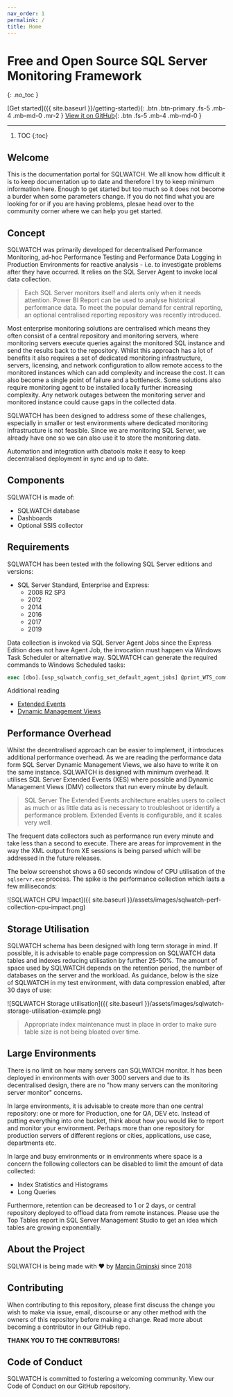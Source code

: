 ```yaml
---
nav_order: 1
permalink: /
title: Home
---
```


# Free and Open Source SQL Server Monitoring Framework
{: .no_toc }

[Get started]({{ site.baseurl }}/getting-started){: .btn .btn-primary .fs-5 .mb-4 .mb-md-0 .mr-2 } [View it on GitHub](https://github.com/marcingminski/sqlwatch){: .btn .fs-5 .mb-4 .mb-md-0 }

---

1. TOC
{:toc}

## Welcome

This is the documentation portal for SQLWATCH. We all know how difficult it is to keep documentation up to date and therefore I try to keep minimum information here. Enough to get started but too much so it does not become a burder when some parameters change. If you do not find what you are looking for or if you are having problems, plesae head over to the community corner where we can help you get started.

## Concept

SQLWATCH was primarily developed for decentralised Performance Monitoring, ad-hoc Performance Testing and Performance Data Logging in Production Environments for reactive analysis - i.e. to investigate problems after they have occurred. It relies on the SQL Server Agent to invoke local data collection.

>Each SQL Server monitors itself and alerts only when it needs attention. Power BI Report can be used to analyse historical performance data. To meet the popular demand for central reporting, an optional centralised reporting repository was recently introduced. 

Most enterprise monitoring solutions are centralised which means they often consist of a central repository and monitoring servers, where monitoring servers execute queries against the monitored SQL instance and send the results back to the repository. Whilst this approach has a lot of benefits it also requires a set of dedicated monitoring infrastructure, servers, licensing, and network configuration to allow remote access to the monitored instances which can add complexity and increase the cost. 
It can also become a single point of failure and a bottleneck. Some solutions also require monitoring agent to be installed locally further increasing complexity. Any network outages between the monitoring server and monitored instance could cause gaps in the collected data. 

SQLWATCH has been designed to address some of these challenges, especially in smaller or test environments where dedicated monitoring infrastructure is not feasible. Since we are monitoring SQL Server, we already have one so we can also use it to store the monitoring data.  

Automation and integration with dbatools make it easy to keep decentralised deployment in sync and up to date.

## Components


SQLWATCH is made of:
- SQLWATCH database
- Dashboards
- Optional SSIS collector

## Requirements

SQLWATCH has been tested with the following SQL Server editions and versions: 
* SQL Server Standard, Enterprise and Express:
  * 2008 R2 SP3
  * 2012
  * 2014
  * 2016
  * 2017
  * 2019
  
Data collection is invoked via SQL Server Agent Jobs since the Express Edition does not have Agent Job, the invocation must happen via Windows Task Scheduler or alternative way. SQLWATCH can generate the required commands to Windows Scheduled tasks:

```sql
exec [dbo].[usp_sqlwatch_config_set_default_agent_jobs] @print_WTS_command = 1
```

Additional reading
- [Extended Events](https://docs.microsoft.com/en-us/sql/relational-databases/extended-events/extended-events)
- [Dynamic Management Views](https://docs.microsoft.com/en-us/sql/relational-databases/system-dynamic-management-views/system-dynamic-management-views)

## Performance Overhead

Whilst the decentralised approach can be easier to implement, it introduces additional performance overhead. As we are reading the performance data form SQL Server Dynamic Management Views, we also have to write it on the same instance. SQLWATCH is designed with minimum overhead. It utilises SQL Server Extended Events (XES) where possible and Dynamic Management Views (DMV) collectors that run every minute by default.

> SQL Server The Extended Events architecture enables users to collect as much or as little data as is necessary to troubleshoot or identify a performance problem. Extended Events is configurable, and it scales very well.

The frequent data collectors such as performance run every minute and take less than a second to execute. There are areas for improvement in the way the XML output from XE sessions is being parsed which will be addressed in the future releases.

The below screenshot shows a 60 seconds window of CPU utilisation of the `sqlservr.exe` process. The spike is the performance collection which lasts a few milliseconds:

![SQLWATCH CPU Impact]({{ site.baseurl }}/assets/images/sqlwatch-perf-collection-cpu-impact.png)

## Storage Utilisation

SQLWATCH schema has been designed with long term storage in mind. If possible, it is advisable to enable page compression on SQLWATCH data tables and indexes reducing utilisation by further 25-50%. The amount of space used by SQLWATCH depends on the retention period, the number of databases on the server and the workload. As guidance, below is the size of SQLWATCH in my test environment, with data compression enabled, after 30 days of use:

![SQLWATCH Storage utilisation]({{ site.baseurl }}/assets/images/sqlwatch-storage-utilisation-example.png)

>Appropriate index maintenance must in place in order to make sure table size is not being bloated over time.

## Large Environments

There is no limit on how many servers can SQLWATCH monitor. It has been deployed in environments with over 3000 servers and due to its decentralised design, there are no "how many servers can the monitoring server monitor" concerns.

In large environments, it is advisable to create more than one central repository: one or more for Production, one for QA, DEV etc. Instead of putting everything into one bucket, think about how you would like to report and monitor your environment. Perhaps more than one repository for production servers of different regions or cities, applications, use case, departments etc.

In large and busy environments or in environments where space is a concern the following collectors can be disabled to limit the amount of data collected:
- Index Statistics and Histograms 
- Long Queries

Furthermore, retention can be decreased to 1 or 2 days, or central repository deployed to offload data from remote instances.
Please use the Top Tables report in SQL Server Management Studio to get an idea which tables are growing exponentially. 

## About the Project
SQLWATCH is being made with :heart: by [Marcin Gminski](https://github.com/marcingminski) since 2018

## Contributing
When contributing to this repository, please first discuss the change you wish to make via issue, email, discourse or any other method with the owners of this repository before making a change. Read more about becoming a contributor in our GitHub repo.

**THANK YOU TO THE CONTRIBUTORS!**

## Code of Conduct
SQLWATCH is committed to fostering a welcoming community.
View our Code of Conduct on our GitHub repository.
